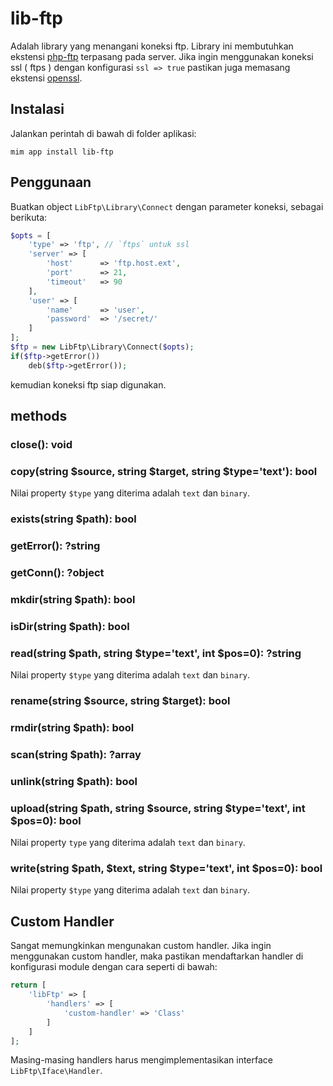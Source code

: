 # lib-ftp

Adalah library yang menangani koneksi ftp. Library ini membutuhkan
ekstensi [php-ftp](http://php.net/manual/en/book.ftp.php) terpasang
pada server. Jika ingin menggunakan koneksi ssl ( ftps ) dengan 
konfigurasi `ssl => true` pastikan juga memasang ekstensi
[openssl](http://php.net/manual/en/book.openssl.php).

## Instalasi

Jalankan perintah di bawah di folder aplikasi:

```
mim app install lib-ftp
```

## Penggunaan

Buatkan object `LibFtp\Library\Connect` dengan parameter koneksi, sebagai berikuta:

```php
$opts = [
    'type' => 'ftp', // `ftps` untuk ssl
    'server' => [
        'host'      => 'ftp.host.ext',
        'port'      => 21,
        'timeout'   => 90
    ],
    'user' => [
        'name'      => 'user',
        'password'  => '/secret/'
    ]
];
$ftp = new LibFtp\Library\Connect($opts);
if($ftp->getError())
    deb($ftp->getError());
```

kemudian koneksi ftp siap digunakan.

## methods

### close(): void

### copy(string $source, string $target, string $type='text'): bool

Nilai property `$type` yang diterima adalah `text` dan `binary`.

### exists(string $path): bool

### getError(): ?string

### getConn(): ?object

### mkdir(string $path): bool

### isDir(string $path): bool

### read(string $path, string $type='text', int $pos=0): ?string

Nilai property `$type` yang diterima adalah `text` dan `binary`.

### rename(string $source, string $target): bool

### rmdir(string $path): bool

### scan(string $path): ?array

### unlink(string $path): bool

### upload(string $path, string $source, string $type='text', int $pos=0): bool

Nilai property `type` yang diterima adalah `text` dan `binary`.

### write(string $path, $text, string $type='text', int $pos=0): bool

Nilai property `$type` yang diterima adalah `text` dan `binary`.

## Custom Handler

Sangat memungkinkan mengunakan custom handler. Jika ingin menggunakan
custom handler, maka pastikan mendaftarkan handler di konfigurasi
module dengan cara seperti di bawah:

```php
return [
    'libFtp' => [
        'handlers' => [
            'custom-handler' => 'Class'
        ]
    ]
];
```

Masing-masing handlers harus mengimplementasikan interface `LibFtp\Iface\Handler`.